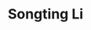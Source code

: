 ---
layout: page
title: Songting Li
description: 
img: assets/img/songting_li.jpg
redirect: https://ins.sjtu.edu.cn/people/songtingli/
year: 2018
category: Principal Investigator
email: songting@sjtu.edu.cn
github_username: songting858
---